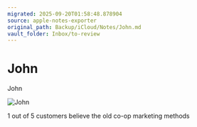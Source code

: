 ```yaml
---
migrated: 2025-09-20T01:58:48.878904
source: apple-notes-exporter
original_path: Backup/iCloud/Notes/John.md
vault_folder: Inbox/to-review
---
```

# John

John 

![John](images/John.jpeg)

1 out of 5 customers believe the old co-op marketing methods

